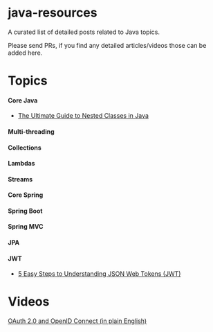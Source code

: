 # java-resources
A curated list of detailed posts related to Java topics.

Please send PRs, if you find any detailed articles/videos those can be added here.

# Topics

#### Core Java
- [The Ultimate Guide to Nested Classes in Java](https://www.stackchief.com/tutorials/The%20Ultimate%20Guide%20to%20Nested%20Classes%20in%20Java)
#### Multi-threading
#### Collections
#### Lambdas
#### Streams

#### Core Spring
#### Spring Boot
#### Spring MVC
#### JPA
#### JWT
- [5 Easy Steps to Understanding JSON Web Tokens (JWT)](https://medium.com/vandium-software/5-easy-steps-to-understanding-json-web-tokens-jwt-1164c0adfcec)

# Videos
[OAuth 2.0 and OpenID Connect (in plain English)](https://www.youtube.com/watch?v=996OiexHze0)
